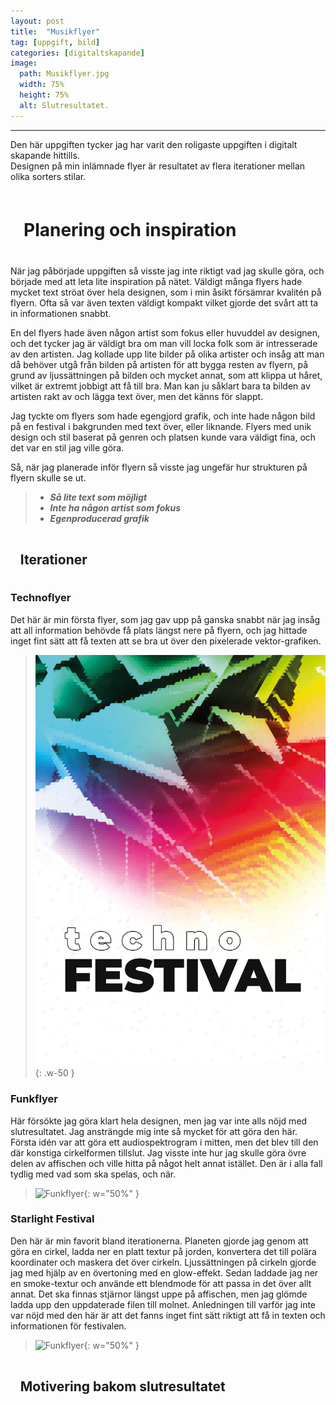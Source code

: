 ```yaml
---
layout: post
title:  "Musikflyer"
tag: [uppgift, bild]
categories: [digitaltskapande]
image:
  path: Musikflyer.jpg
  width: 75%
  height: 75%
  alt: Slutresultatet.
---
```

___

Den här uppgiften tycker jag har varit den roligaste uppgiften i digitalt skapande hittills.  
Designen på min inlämnade flyer är resultatet av flera iterationer mellan olika sorters stilar. 

<h1 style="background-color: var(--mask-bg); padding: 0.75em; border-radius: 6px;"><b>Planering och inspiration</b></h1>

När jag påbörjade uppgiften så visste jag inte riktigt vad jag skulle göra, och började med att leta lite inspiration på nätet. Väldigt många flyers hade mycket text ströat över hela designen, som i min åsikt försämrar kvalitén på flyern. Ofta så var även texten väldigt kompakt vilket gjorde det svårt att ta in informationen snabbt.

En del flyers hade även någon artist som fokus eller huvuddel av designen, och det tycker jag är väldigt bra om man vill locka folk som är intresserade av den artisten. Jag kollade upp lite bilder på olika artister och insåg att man då behöver utgå från bilden på artisten för att bygga resten av flyern, på grund av ljussättningen på bilden och mycket annat, som att klippa ut håret, vilket är extremt jobbigt att få till bra. Man kan ju såklart bara ta bilden av artisten rakt av och lägga text över, men det känns för slappt.

Jag tyckte om flyers som hade egengjord grafik, och inte hade någon bild på en festival i bakgrunden med text över, eller liknande. Flyers med unik design och stil baserat på genren och platsen kunde vara väldigt fina, och det var en stil jag ville göra.

Så, när jag planerade inför flyern så visste jag ungefär hur strukturen på flyern skulle se ut.
> - ***Så lite text som möjligt***
> - ***Inte ha någon artist som fokus***
> - ***Egenproducerad grafik***

<h2 style="background-color: var(--mask-bg); padding: 0.75em; border-radius: 6px;"><b>Iterationer</b></h2>

### **Technoflyer**
Det här är min första flyer, som jag gav upp på ganska snabbt när jag insåg att all information behövde få plats längst nere på flyern, och jag hittade inget fint sätt att få texten att se bra ut över den pixelerade vektor-grafiken.
> ![Techoflyer](Technoflyer.png){: .w-50  }  

### **Funkflyer**
Här försökte jag göra klart hela designen, men jag var inte alls nöjd med slutresultatet. Jag ansträngde mig inte så mycket för att göra den här. Första idén var att göra ett audiospektrogram i mitten, men det blev till den där konstiga cirkelformen tillslut. Jag visste inte hur jag skulle göra övre delen av affischen och ville hitta på något helt annat istället. Den är i alla fall tydlig med vad som ska spelas, och när.
>![Funkflyer](Funkflyer.png){: w="50%" }  

### **Starlight Festival**
Den här är min favorit bland iterationerna. Planeten gjorde jag genom att göra en cirkel, ladda ner en platt textur på jorden, konvertera det till polära koordinater och maskera det över cirkeln. Ljussättningen på cirkeln gjorde jag med hjälp av en övertoning med en glow-effekt. Sedan laddade jag ner en smoke-textur och använde ett blendmode för att passa in det över allt annat. Det ska finnas stjärnor längst uppe på affischen, men jag glömde ladda upp den uppdaterade filen till molnet. Anledningen till varför jag inte var nöjd med den här är att det fanns inget fint sätt riktigt att få in texten och informationen för festivalen.
>![Funkflyer](Starlightflyer.png){: w="50%" }  

<h2 style="background-color: var(--mask-bg); padding: 0.75em; border-radius: 6px;"><b>Motivering bakom slutresultatet</b></h2>

